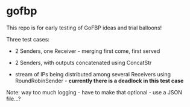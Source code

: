 # gofbp 

This repo is for early testing of GoFBP ideas and trial balloons! 


Three test cases:

- 2 Senders, one Receiver - merging first come, first served

- 2 Senders, with outputs concatenated using ConcatStr

- stream of IPs being distributed among several Receivers using RoundRobinSender - **currently there is a deadlock in this test case**


Note: way too much logging - have to make that optional - use a JSON file...?
